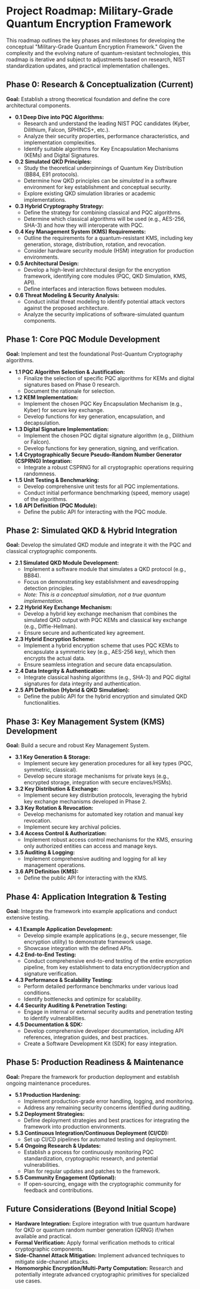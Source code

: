 # Project Roadmap: Military-Grade Quantum Encryption Framework

This roadmap outlines the key phases and milestones for developing the conceptual "Military-Grade Quantum Encryption Framework." Given the complexity and the evolving nature of quantum-resistant technologies, this roadmap is iterative and subject to adjustments based on research, NIST standardization updates, and practical implementation challenges.

## Phase 0: Research & Conceptualization (Current)

**Goal:** Establish a strong theoretical foundation and define the core architectural components.

*   **0.1 Deep Dive into PQC Algorithms:**
    *   Research and understand the leading NIST PQC candidates (Kyber, Dilithium, Falcon, SPHINCS+, etc.).
    *   Analyze their security properties, performance characteristics, and implementation complexities.
    *   Identify suitable algorithms for Key Encapsulation Mechanisms (KEMs) and Digital Signatures.
*   **0.2 Simulated QKD Principles:**
    *   Study the theoretical underpinnings of Quantum Key Distribution (BB84, E91 protocols).
    *   Determine how QKD principles can be *simulated* in a software environment for key establishment and conceptual security.
    *   Explore existing QKD simulation libraries or academic implementations.
*   **0.3 Hybrid Cryptography Strategy:**
    *   Define the strategy for combining classical and PQC algorithms.
    *   Determine which classical algorithms will be used (e.g., AES-256, SHA-3) and how they will interoperate with PQC.
*   **0.4 Key Management System (KMS) Requirements:**
    *   Outline the requirements for a quantum-resistant KMS, including key generation, storage, distribution, rotation, and revocation.
    *   Consider hardware security module (HSM) integration for production environments.
*   **0.5 Architectural Design:**
    *   Develop a high-level architectural design for the encryption framework, identifying core modules (PQC, QKD Simulation, KMS, API).
    *   Define interfaces and interaction flows between modules.
*   **0.6 Threat Modeling & Security Analysis:**
    *   Conduct initial threat modeling to identify potential attack vectors against the proposed architecture.
    *   Analyze the security implications of software-simulated quantum components.

## Phase 1: Core PQC Module Development

**Goal:** Implement and test the foundational Post-Quantum Cryptography algorithms.

*   **1.1 PQC Algorithm Selection & Justification:**
    *   Finalize the selection of specific PQC algorithms for KEMs and digital signatures based on Phase 0 research.
    *   Document the rationale for selection.
*   **1.2 KEM Implementation:**
    *   Implement the chosen PQC Key Encapsulation Mechanism (e.g., Kyber) for secure key exchange.
    *   Develop functions for key generation, encapsulation, and decapsulation.
*   **1.3 Digital Signature Implementation:**
    *   Implement the chosen PQC digital signature algorithm (e.g., Dilithium or Falcon).
    *   Develop functions for key generation, signing, and verification.
*   **1.4 Cryptographically Secure Pseudo-Random Number Generator (CSPRNG) Integration:**
    *   Integrate a robust CSPRNG for all cryptographic operations requiring randomness.
*   **1.5 Unit Testing & Benchmarking:**
    *   Develop comprehensive unit tests for all PQC implementations.
    *   Conduct initial performance benchmarking (speed, memory usage) of the algorithms.
*   **1.6 API Definition (PQC Module):**
    *   Define the public API for interacting with the PQC module.

## Phase 2: Simulated QKD & Hybrid Integration

**Goal:** Develop the simulated QKD module and integrate it with the PQC and classical cryptographic components.

*   **2.1 Simulated QKD Module Development:**
    *   Implement a software module that simulates a QKD protocol (e.g., BB84).
    *   Focus on demonstrating key establishment and eavesdropping detection principles.
    *   *Note: This is a conceptual simulation, not a true quantum implementation.*
*   **2.2 Hybrid Key Exchange Mechanism:**
    *   Develop a hybrid key exchange mechanism that combines the simulated QKD output with PQC KEMs and classical key exchange (e.g., Diffie-Hellman).
    *   Ensure secure and authenticated key agreement.
*   **2.3 Hybrid Encryption Scheme:**
    *   Implement a hybrid encryption scheme that uses PQC KEMs to encapsulate a symmetric key (e.g., AES-256 key), which then encrypts the actual data.
    *   Ensure seamless integration and secure data encapsulation.
*   **2.4 Data Integrity & Authentication:**
    *   Integrate classical hashing algorithms (e.g., SHA-3) and PQC digital signatures for data integrity and authentication.
*   **2.5 API Definition (Hybrid & QKD Simulation):**
    *   Define the public API for the hybrid encryption and simulated QKD functionalities.

## Phase 3: Key Management System (KMS) Development

**Goal:** Build a secure and robust Key Management System.

*   **3.1 Key Generation & Storage:**
    *   Implement secure key generation procedures for all key types (PQC, symmetric, classical).
    *   Develop secure storage mechanisms for private keys (e.g., encrypted storage, integration with secure enclaves/HSMs).
*   **3.2 Key Distribution & Exchange:**
    *   Implement secure key distribution protocols, leveraging the hybrid key exchange mechanisms developed in Phase 2.
*   **3.3 Key Rotation & Revocation:**
    *   Develop mechanisms for automated key rotation and manual key revocation.
    *   Implement secure key archival policies.
*   **3.4 Access Control & Authorization:**
    *   Implement robust access control mechanisms for the KMS, ensuring only authorized entities can access and manage keys.
*   **3.5 Auditing & Logging:**
    *   Implement comprehensive auditing and logging for all key management operations.
*   **3.6 API Definition (KMS):**
    *   Define the public API for interacting with the KMS.

## Phase 4: Application Integration & Testing

**Goal:** Integrate the framework into example applications and conduct extensive testing.

*   **4.1 Example Application Development:**
    *   Develop simple example applications (e.g., secure messenger, file encryption utility) to demonstrate framework usage.
    *   Showcase integration with the defined APIs.
*   **4.2 End-to-End Testing:**
    *   Conduct comprehensive end-to-end testing of the entire encryption pipeline, from key establishment to data encryption/decryption and signature verification.
*   **4.3 Performance & Scalability Testing:**
    *   Perform detailed performance benchmarks under various load conditions.
    *   Identify bottlenecks and optimize for scalability.
*   **4.4 Security Auditing & Penetration Testing:**
    *   Engage in internal or external security audits and penetration testing to identify vulnerabilities.
*   **4.5 Documentation & SDK:**
    *   Develop comprehensive developer documentation, including API references, integration guides, and best practices.
    *   Create a Software Development Kit (SDK) for easy integration.

## Phase 5: Production Readiness & Maintenance

**Goal:** Prepare the framework for production deployment and establish ongoing maintenance procedures.

*   **5.1 Production Hardening:**
    *   Implement production-grade error handling, logging, and monitoring.
    *   Address any remaining security concerns identified during auditing.
*   **5.2 Deployment Strategies:**
    *   Define deployment strategies and best practices for integrating the framework into production environments.
*   **5.3 Continuous Integration/Continuous Deployment (CI/CD):**
    *   Set up CI/CD pipelines for automated testing and deployment.
*   **5.4 Ongoing Research & Updates:**
    *   Establish a process for continuously monitoring PQC standardization, cryptographic research, and potential vulnerabilities.
    *   Plan for regular updates and patches to the framework.
*   **5.5 Community Engagement (Optional):**
    *   If open-sourcing, engage with the cryptographic community for feedback and contributions.

## Future Considerations (Beyond Initial Scope)

*   **Hardware Integration:** Explore integration with true quantum hardware for QKD or quantum random number generation (QRNG) if/when available and practical.
*   **Formal Verification:** Apply formal verification methods to critical cryptographic components.
*   **Side-Channel Attack Mitigation:** Implement advanced techniques to mitigate side-channel attacks.
*   **Homomorphic Encryption/Multi-Party Computation:** Research and potentially integrate advanced cryptographic primitives for specialized use cases.